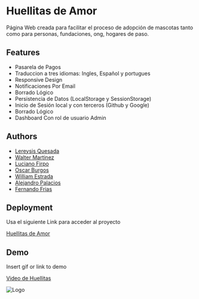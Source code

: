 # Huellitas de Amor

Página Web creada para facilitar el proceso de adopción de mascotas tanto como para personas, fundaciones, ong, hogares de paso.

## Features

- Pasarela de Pagos
- Traduccion a tres idiomas: Ingles, Español y portugues
- Responsive Design
- Notificaciones Por Email
- Borrado Lógico
- Persistencia de Datos (LocalStorage y SessionStorage)
- Inicio de Sesión local y con terceros (Github y Google)
- Borrado Lógico
- Dashboard Con rol de usuario Admin


## Authors

- [Lereysis Quesada](https://github.com/Lereysis)
- [Walter Martinez](https://github.com/wal90)
- [Luciano Firpo](https://github.com/Luckiifirpo)
- [Oscar Burgos](https://github.com/Oskarp88)
- [William Estrada](https://github.com/wcamest)
- [Alejandro Palacios](https://github.com/Alexpalagomez1255)
- [Fernando Frias](https://github.com/ffernando93)



## Deployment

Usa el siguiente Link para acceder al proyecto
 
 [Huellitas de Amor](https://huellitas-de-amor.vercel.app/)

## Demo

Insert gif or link to demo

[Video de Huellitas](https://youtu.be/n4ZuZa49qbM)

![Logo](https://huellitas-de-amor.vercel.app/assets/logo-30bd02a2.svg)
